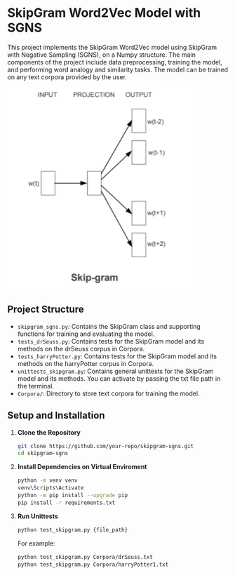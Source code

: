 # SkipGram Word2Vec Model with SGNS

This project implements the SkipGram Word2Vec model using SkipGram with Negative Sampling (SGNS), on a Numpy structure. The main components of the project include data preprocessing, training the model, and performing word analogy and similarity tasks. The model can be trained on any text corpora provided by the user.

![Network Visualization](Images/Picture.png)

## Project Structure

- `skipgram_sgns.py`: Contains the SkipGram class and supporting functions for training and evaluating the model.
- `tests_drSeuss.py`: Contains tests for the SkipGram model and its methods on the drSeuss corpus in Corpora.
- `tests_harryPotter.py`: Contains tests for the SkipGram model and its methods on the harryPotter corpus in Corpora.
- `unittests_skipgram.py`: Contains general unittests for the SkipGram model and its methods. You can activate by passing the txt file path in the terminal.
- `Corpora/`: Directory to store text corpora for training the model.

## Setup and Installation

1. **Clone the Repository**

    ```bash
    git clone https://github.com/your-repo/skipgram-sgns.git
    cd skipgram-sgns
    ```

2. **Install Dependencies on Virtual Enviroment**

    ```bash
    python -m venv venv
    venv\Scripts\Activate
    python -m pip install --upgrade pip
    pip install -r requirements.txt
    ```

3. **Run Unittests**

    ```bash
    python test_skipgram.py {file_path}
    ```

    For example:

    ```bash
    python test_skipgram.py Corpora/drSeuss.txt
    python test_skipgram.py Corpora/harryPotter1.txt
    ```
